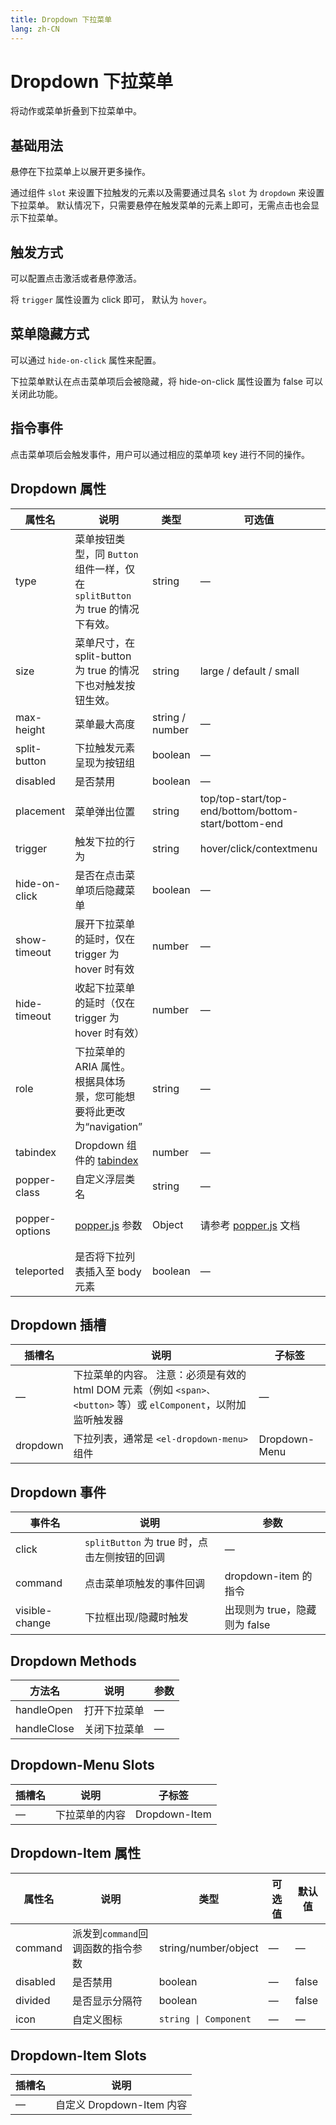 ```yaml
---
title: Dropdown 下拉菜单
lang: zh-CN
---
```


# Dropdown 下拉菜单

将动作或菜单折叠到下拉菜单中。

## 基础用法

悬停在下拉菜单上以展开更多操作。

通过组件 `slot` 来设置下拉触发的元素以及需要通过具名 `slot` 为 `dropdown` 来设置下拉菜单。 默认情况下，只需要悬停在触发菜单的元素上即可，无需点击也会显示下拉菜单。

<code src="./basic-usage.tsx"></code>

<!-- ## 触发对象

可使用按钮触发下拉菜单。

设置 `splitButton` 属性来让触发下拉元素呈现为按钮组，左边是功能按钮，右边是触发下拉菜单的按钮，设置为 `true` 即可。 如果你想要在第三和第四个选项之间添加一个分隔符，你只需要为第四个选项添加一个 `divider` 的 CSS class。

<code src="./triggering-element.tsx"></code> -->

## 触发方式

可以配置点击激活或者悬停激活。

将 `trigger` 属性设置为 click 即可， 默认为 `hover`。

<code src="./triggering-element.tsx"></code>

## 菜单隐藏方式

可以通过 `hide-on-click` 属性来配置。

下拉菜单默认在点击菜单项后会被隐藏，将 hide-on-click 属性设置为 false 可以关闭此功能。

<code src="./menu-hiding-behavior.tsx"></code>

## 指令事件

点击菜单项后会触发事件，用户可以通过相应的菜单项 key 进行不同的操作。

<code src="./command-event.tsx"></code>

<!-- ## 下拉方法

您可以手动使用 `手动打开` 或 `手动关闭下拉菜单以打开或关闭`

<code src="./dropdown-methods.tsx"></code> -->

<!-- ## 尺寸

Dropdown 组件提供除了默认值以外的三种尺寸，可以在不同场景下选择合适的尺寸。

使用 `size` 属性配置尺寸，可选的尺寸大小有: `large`, `default` 或 `small`

<code src="./sizes.tsx"></code> -->

## Dropdown 属性

| 属性名         | 说明                                                                                                     | 类型            | 可选值                                                  | 默认值                                                                     |
| -------------- | -------------------------------------------------------------------------------------------------------- | --------------- | ------------------------------------------------------- | -------------------------------------------------------------------------- |
| type           | 菜单按钮类型，同 `Button` 组件一样，仅在 `splitButton` 为 true 的情况下有效。                            | string          | —                                                       | —                                                                          |
| size           | 菜单尺寸，在 split-button 为 true 的情况下也对触发按钮生效。                                             | string          | large / default / small                                 | default                                                                    |
| max-height     | 菜单最大高度                                                                                             | string / number | —                                                       | —                                                                          |
| split-button   | 下拉触发元素呈现为按钮组                                                                                 | boolean         | —                                                       | false                                                                      |
| disabled       | 是否禁用                                                                                                 | boolean         | —                                                       | false                                                                      |
| placement      | 菜单弹出位置                                                                                             | string          | top/top-start/top-end/bottom/bottom-start/bottom-end    | bottom                                                                     |
| trigger        | 触发下拉的行为                                                                                           | string          | hover/click/contextmenu                                 | hover                                                                      |
| hide-on-click  | 是否在点击菜单项后隐藏菜单                                                                               | boolean         | —                                                       | true                                                                       |
| show-timeout   | 展开下拉菜单的延时，仅在 trigger 为 hover 时有效                                                         | number          | —                                                       | 250                                                                        |
| hide-timeout   | 收起下拉菜单的延时（仅在 trigger 为 hover 时有效）                                                       | number          | —                                                       | 150                                                                        |
| role           | 下拉菜单的 ARIA 属性。 根据具体场景，您可能想要将此更改为“navigation”                                    | string          | —                                                       | 'menu'                                                                     |
| tabindex       | Dropdown 组件的 [tabindex](https://developer.mozilla.org/en-US/docs/Web/HTML/Global_attributes/tabindex) | number          | —                                                       | 0                                                                          |
| popper-class   | 自定义浮层类名                                                                                           | string          | —                                                       | —                                                                          |
| popper-options | [popper.js](https://popper.js.org/docs/v2/) 参数                                                         | Object          | 请参考 [popper.js](https://popper.js.org/docs/v2/) 文档 | `{modifiers: [{name: 'computeStyles',options: {gpuAcceleration: false}}]}` |
| teleported     | 是否将下拉列表插入至 body 元素                                                                           | boolean         | —                                                       | true                                                                       |

## Dropdown 插槽

| 插槽名   | 说明                                                                                                              | 子标签        |
| -------- | ----------------------------------------------------------------------------------------------------------------- | ------------- |
| —        | 下拉菜单的内容。 注意：必须是有效的 html DOM 元素（例如 `<span>、<button>` 等）或 `elComponent`，以附加监听触发器 | —             |
| dropdown | 下拉列表，通常是 `<el-dropdown-menu>` 组件                                                                        | Dropdown-Menu |

## Dropdown 事件

| 事件名         | 说明                                         | 参数                          |
| -------------- | -------------------------------------------- | ----------------------------- |
| click          | `splitButton` 为 true 时，点击左侧按钮的回调 | —                             |
| command        | 点击菜单项触发的事件回调                     | dropdown-item 的指令          |
| visible-change | 下拉框出现/隐藏时触发                        | 出现则为 true，隐藏则为 false |

## Dropdown Methods

| 方法名      | 说明         | 参数 |
| ----------- | ------------ | ---- |
| handleOpen  | 打开下拉菜单 | —    |
| handleClose | 关闭下拉菜单 | —    |

## Dropdown-Menu Slots

| 插槽名 | 说明           | 子标签        |
| ------ | -------------- | ------------- |
| —      | 下拉菜单的内容 | Dropdown-Item |

## Dropdown-Item 属性

| 属性名   | 说明                              | 类型                  | 可选值 | 默认值 |
| -------- | --------------------------------- | --------------------- | ------ | ------ |
| command  | 派发到`command`回调函数的指令参数 | string/number/object  | —      | —      |
| disabled | 是否禁用                          | boolean               | —      | false  |
| divided  | 是否显示分隔符                    | boolean               | —      | false  |
| icon     | 自定义图标                        | `string \| Component` | —      | —      |

## Dropdown-Item Slots

| 插槽名 | 说明                      |
| ------ | ------------------------- |
| —      | 自定义 Dropdown-Item 内容 |
